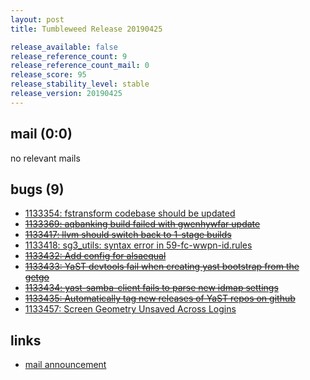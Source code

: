 ```yaml
---
layout: post
title: Tumbleweed Release 20190425

release_available: false
release_reference_count: 9
release_reference_count_mail: 0
release_score: 95
release_stability_level: stable
release_version: 20190425
---
```


## mail (0:0)

no relevant mails

## bugs (9)

<!--more-->

- [1133354: fstransform codebase should be updated](https://bugzilla.opensuse.org/show_bug.cgi?id=1133354)
- ~~[1133369: aqbanking build failed with gwenhywfar update](https://bugzilla.opensuse.org/show_bug.cgi?id=1133369)~~
- ~~[1133417: llvm should switch back to 1-stage builds](https://bugzilla.opensuse.org/show_bug.cgi?id=1133417)~~
- [1133418: sg3_utils: syntax error in 59-fc-wwpn-id.rules](https://bugzilla.opensuse.org/show_bug.cgi?id=1133418)
- ~~[1133432: Add config for alsaequal](https://bugzilla.opensuse.org/show_bug.cgi?id=1133432)~~
- ~~[1133433: YaST devtools fail when creating yast bootstrap from the getgo](https://bugzilla.opensuse.org/show_bug.cgi?id=1133433)~~
- ~~[1133434: yast-samba-client fails to parse new idmap settings](https://bugzilla.opensuse.org/show_bug.cgi?id=1133434)~~
- ~~[1133435: Automatically tag new releases of YaST repos on github](https://bugzilla.opensuse.org/show_bug.cgi?id=1133435)~~
- [1133457: Screen Geometry Unsaved Across Logins](https://bugzilla.opensuse.org/show_bug.cgi?id=1133457)



## links

- [mail announcement](https://lists.opensuse.org/opensuse-factory/2019-04/msg00409.html)
